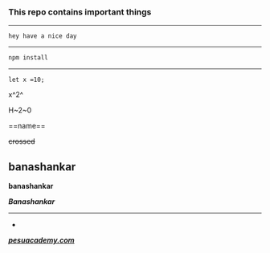### This repo contains important things


-----------------------------------------------------------


`hey have a nice day` 

______________________________________________________________________
```bash
npm install
```
--------------------------------------


`let x =10;`

x^2^

H~2~0


==name==



~~crossed~~

**banashankar**
----------------------------------

__banashankar__

__*Banashankar*__





*****************************
*




__*[pesuacademy.com]([text](https://www.pesuacademy.com/Academy/))*__